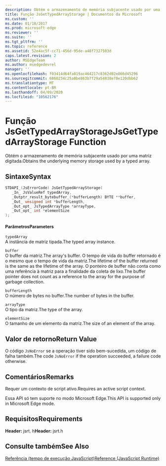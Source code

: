 ```yaml
---
description: Obtém o armazenamento de memória subjacente usado por uma matriz digitada.
title: Função JsGetTypedArrayStorage | Documentos da Microsoft
ms.custom: ''
ms.date: 01/18/2017
ms.prod: microsoft-edge
ms.reviewer: ''
ms.suite: ''
ms.tgt_pltfrm: ''
ms.topic: reference
ms.assetid: 52e4ac5f-cc71-456d-95de-a48f7327503d
caps.latest.revision: 2
author: MSEdgeTeam
ms.author: msedgedevrel
manager: ''
ms.openlocfilehash: f03414d64fa819ac464217c8362d02e866d45296
ms.sourcegitcommit: 6860234c25a8be863b7f29a54838e78e120dbb62
ms.translationtype: MT
ms.contentlocale: pt-BR
ms.lasthandoff: 04/09/2020
ms.locfileid: "10562176"
---
```

# <span data-ttu-id="eb815-103">Função JsGetTypedArrayStorage</span><span class="sxs-lookup"><span data-stu-id="eb815-103">JsGetTypedArrayStorage Function</span></span>
<span data-ttu-id="eb815-104">Obtém o armazenamento de memória subjacente usado por uma matriz digitada.</span><span class="sxs-lookup"><span data-stu-id="eb815-104">Obtains the underlying memory storage used by a typed array.</span></span>  
  
## <span data-ttu-id="eb815-105">Sintaxe</span><span class="sxs-lookup"><span data-stu-id="eb815-105">Syntax</span></span>  
  
```cpp  
STDAPI_(JsErrorCode) JsGetTypedArrayStorage(  
   _In_ JsValueRef typedArray,  
   _Outptr_result_bytebuffer_(*bufferLength) BYTE **buffer,  
   _Out_ unsigned int *bufferLength,  
   _Out_opt_ JsTypedArrayType *arrayType,  
   _Out_opt_ int *elementSize  
);  
```  
  
#### <span data-ttu-id="eb815-106">Parâmetros</span><span class="sxs-lookup"><span data-stu-id="eb815-106">Parameters</span></span>  
 `typedArray`  
 <span data-ttu-id="eb815-107">A instância de matriz tipada.</span><span class="sxs-lookup"><span data-stu-id="eb815-107">The typed array instance.</span></span>  
  
 `buffer`  
 <span data-ttu-id="eb815-108">O buffer da matriz.</span><span class="sxs-lookup"><span data-stu-id="eb815-108">The array's buffer.</span></span> <span data-ttu-id="eb815-109">O tempo de vida do buffer retornado é o mesmo que o tempo de vida da matriz.</span><span class="sxs-lookup"><span data-stu-id="eb815-109">The lifetime of the buffer returned is the same as the lifetime of the array.</span></span> <span data-ttu-id="eb815-110">O ponteiro de buffer não conta como uma referência à matriz para a finalidade da coleta de lixo.</span><span class="sxs-lookup"><span data-stu-id="eb815-110">The buffer pointer does not count as a reference to the array for the purpose of garbage collection.</span></span>  
  
 `bufferLength`  
 <span data-ttu-id="eb815-111">O número de bytes no buffer.</span><span class="sxs-lookup"><span data-stu-id="eb815-111">The number of bytes in the buffer.</span></span>  
  
 `arrayType`  
 <span data-ttu-id="eb815-112">O tipo da matriz.</span><span class="sxs-lookup"><span data-stu-id="eb815-112">The type of the array.</span></span>  
  
 `elementSize`  
 <span data-ttu-id="eb815-113">O tamanho de um elemento da matriz.</span><span class="sxs-lookup"><span data-stu-id="eb815-113">The size of an element of the array.</span></span>  
  
## <span data-ttu-id="eb815-114">Valor de retorno</span><span class="sxs-lookup"><span data-stu-id="eb815-114">Return Value</span></span>  
 <span data-ttu-id="eb815-115">O código `JsNoError` se a operação tiver sido bem-sucedida, um código de falha também.</span><span class="sxs-lookup"><span data-stu-id="eb815-115">The code `JsNoError` if the operation succeeded, a failure code otherwise.</span></span>  
  
## <span data-ttu-id="eb815-116">Comentários</span><span class="sxs-lookup"><span data-stu-id="eb815-116">Remarks</span></span>  
 <span data-ttu-id="eb815-117">Requer um contexto de script ativo.</span><span class="sxs-lookup"><span data-stu-id="eb815-117">Requires an active script context.</span></span>  
  
 <span data-ttu-id="eb815-118">Essa API só tem suporte no modo Microsoft Edge.</span><span class="sxs-lookup"><span data-stu-id="eb815-118">This API is supported only in Microsoft Edge mode.</span></span>  
  
## <span data-ttu-id="eb815-119">Requisitos</span><span class="sxs-lookup"><span data-stu-id="eb815-119">Requirements</span></span>  
 <span data-ttu-id="eb815-120">**Header:** jsrt. h</span><span class="sxs-lookup"><span data-stu-id="eb815-120">**Header:** jsrt.h</span></span>  
  
## <span data-ttu-id="eb815-121">Consulte também</span><span class="sxs-lookup"><span data-stu-id="eb815-121">See Also</span></span>  
 [<span data-ttu-id="eb815-122">Referência (tempo de execução JavaScript)</span><span class="sxs-lookup"><span data-stu-id="eb815-122">Reference (JavaScript Runtime)</span></span>](../chakra-hosting/reference-javascript-runtime.md)